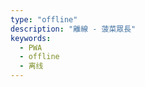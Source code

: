 ```yaml
---
type: "offline"
description: "離線 - 菠菜眾長"
keywords: 
  - PWA
  - offline
  - 离线
---
```


<!-- You need do nothing for this page. -->
